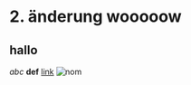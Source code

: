 # 2. änderung wooooow
## hallo
*abc* **def**
[link](https://google.com)
![nom](https://image.geo.de/30147338/t/ra/v4/w960/r0/-/nilpferd-wildlife-photographer-of-the-year-jpg--83937-.jpg)
